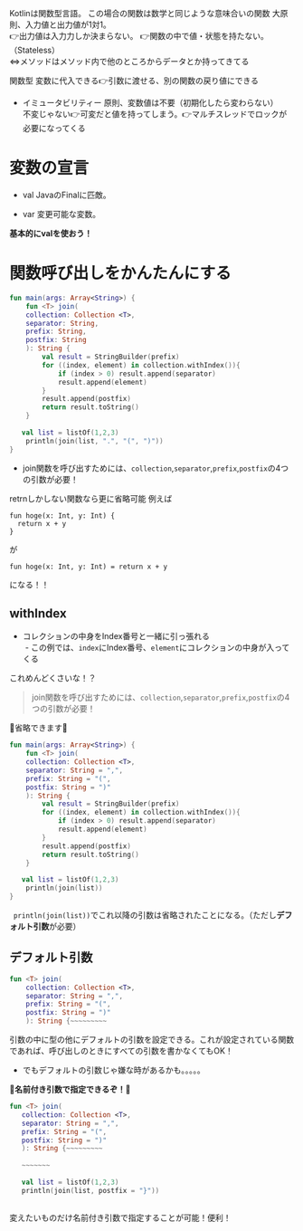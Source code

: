 Kotlinは関数型言語。 
この場合の関数は数学と同じような意味合いの関数 
大原則、入力値と出力値が1対1。  
👉出力値は入力力しか決まらない。 
  👉関数の中で値・状態を持たない。（Stateless）  
  ⇔メソッドはメソッド内で他のところからデータとか持ってきてる  
    
関数型 
変数に代入できる👉引数に渡せる、別の関数の戻り値にできる 


- イミュータビリティー
  原則、変数値は不要（初期化したら変わらない）  
  不変じゃない👉可変だと値を持ってしまう。👉マルチスレッドでロックが必要になってくる
  
  
# 変数の宣言
- val 
JavaのFinalに匹敵。  

- var 
変更可能な変数。   

**基本的にvalを使おう！**


# 関数呼び出しをかんたんにする

```Kotlin
fun main(args: Array<String>) {
    fun <T> join(
    collection: Collection <T>,
    separator: String,
    prefix: String,
    postfix: String
    ): String {
        val result = StringBuilder(prefix)
        for ((index, element) in collection.withIndex()){
            if (index > 0) result.append(separator)
            result.append(element)
        }
        result.append(postfix)
        return result.toString()
    }
    
   val list = listOf(1,2,3)
    println(join(list, ".", "(", ")"))
}
```

- join関数を呼び出すためには、`collection`,`separator`,`prefix`,`postfix`の4つの引数が必要！



retrnしかしない関数なら更に省略可能
例えば
```
fun hoge(x: Int, y: Int) {
  return x + y
}

```
が
```
fun hoge(x: Int, y: Int) = return x + y
```
になる！！

## withIndex
- コレクションの中身をIndex番号と一緒に引っ張れる  
  - この例では、`index`にIndex番号、`element`にコレクションの中身が入ってくる
  
  
これめんどくさいな！？
> join関数を呼び出すためには、`collection`,`separator`,`prefix`,`postfix`の4つの引数が必要！

🎉省略できます🎊

```Kotlin
fun main(args: Array<String>) {
    fun <T> join(
    collection: Collection <T>,
    separator: String = ",",
    prefix: String = "(",
    postfix: String = ")"
    ): String {
        val result = StringBuilder(prefix)
        for ((index, element) in collection.withIndex()){
            if (index > 0) result.append(separator)
            result.append(element)
        }
        result.append(postfix)
        return result.toString()
    }
    
   val list = listOf(1,2,3)
    println(join(list))
}
```


` println(join(list))`でこれ以降の引数は省略されたことになる。（ただし**デフォルト引数**が必要）

## デフォルト引数

```Kotlin
fun <T> join(
    collection: Collection <T>,
    separator: String = ",",
    prefix: String = "(",
    postfix: String = ")"
    ): String {~~~~~~~~~
```

引数の中に型の他にデフォルトの引数を設定できる。これが設定されている関数であれば、呼び出しのときにすべての引数を書かなくてもOK！


- でもデフォルトの引数じゃ嫌な時があるかも。。。。。
 
 **🎉名前付き引数で指定できるぞ！🎊**
 
 ```Kotlin
fun <T> join(
    collection: Collection <T>,
    separator: String = ",",
    prefix: String = "(",
    postfix: String = ")"
    ): String {~~~~~~~~~
    
    ~~~~~~~
    
    val list = listOf(1,2,3)
    println(join(list, postfix = "}"))
    
```

変えたいものだけ名前付き引数で指定することが可能！便利！
